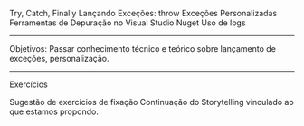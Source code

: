 Try, Catch, Finally
Lançando Exceções: throw
Exceções Personalizadas
Ferramentas de Depuração no Visual Studio
Nuget
Uso de logs

---
Objetivos:
Passar conhecimento técnico e teórico sobre lançamento de exceções, personalização.

---
Exercícios

Sugestão de exercícios de fixação
Continuação do Storytelling vinculado ao que estamos propondo.



